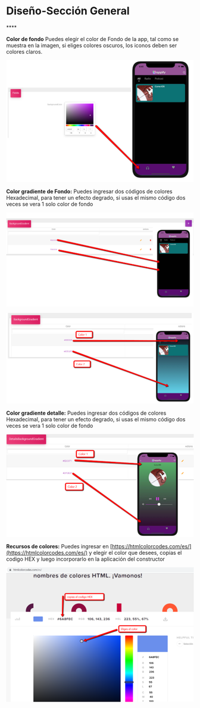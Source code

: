 # Diseño-Sección General

\*\*\*\*

**Color de fondo** Puedes elegir el color de Fondo de la app, tal como se muestra en la imagen, si eliges colores oscuros, los iconos deben ser colores claros.

![](../../.gitbook/assets/color_fondo_general.png)

**Color gradiente de Fondo:** Puedes ingresar dos códigos de colores Hexadecimal, para tener un efecto degrado, si usas el mismo código dos veces se vera 1 solo color de fondo

![Mismo C&#xF3;digo de Color Hexadecimal para que se vea un color de fondo](../../.gitbook/assets/gradiente_general.png)

![Dos codigos Hex, muestra este efecto degradado](../../.gitbook/assets/gradiente_general2.png)

**Color gradiente detalle:** Puedes ingresar dos códigos de colores Hexadecimal, para tener un efecto degrado, si usas el mismo código dos veces se vera 1 solo color de fondo

![se usa el mismo m&#xE9;todo para incluir los colores en la ventana de Detalle](../../.gitbook/assets/gradiente_music.png)

**Recursos de colores:** Puedes ingresar en [https://htmlcolorcodes.com/es/](https://htmlcolorcodes.com/es/) y elegir el color que desees, copias el codigo HEX y luego incorporarlo en la aplicación del constructor

![](../../.gitbook/assets/paleta_colores.png)

